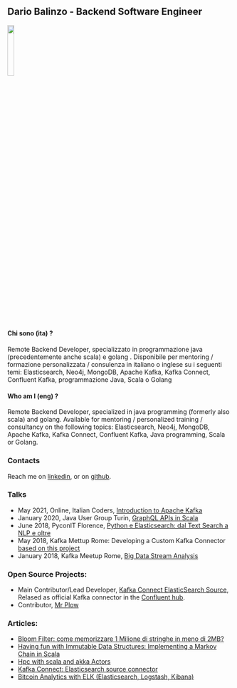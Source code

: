 ## Dario Balinzo - Backend Software Engineer

<img src="https://user-images.githubusercontent.com/7256185/153705009-616e6e89-e7fb-42e3-9e65-a75341e6acd7.png" width=17% height=17%>

#### Chi sono (ita) ?
Remote Backend Developer, specializzato in programmazione java (precedentemente anche  scala) e golang . Disponibile per mentoring / formazione personalizzata / consulenza in italiano o inglese su i seguenti temi: Elasticsearch, Neo4j, MongoDB, Apache Kafka, Kafka Connect, Confluent Kafka, programmazione Java, Scala o Golang

#### Who am I (eng) ?
Remote Backend Developer, specialized in java programming (formerly also scala) and golang. Available for mentoring / personalized training / consultancy on the following topics: Elasticsearch, Neo4j, MongoDB, Apache Kafka, Kafka Connect, Confluent Kafka, Java programming, Scala or Golang.


### Contacts

Reach me on [linkedin](https://www.linkedin.com/in/dario-balinzo/), 
or on [github](https://github.com/DarioBalinzo).

### Talks
- May 2021, Online, Italian Coders, [Introduction to Apache Kafka](https://www.youtube.com/watch?v=Qpqdu378r0s)
- January 2020, Java User Group Turin, [GraphQL APIs in Scala](https://jugtorino.org/2020/01/29/meeting-gennaio-2020.html) 
- June 2018, PyconIT Florence, [Python e Elasticsearch: dal Text Search a NLP e oltre](https://www.youtube.com/watch?v=t39lnVSROpQ)
- May 2018, Kafka Mettup Rome: Developing a Custom Kafka Connector [based on this project](https://dariobalinzo.medium.com/kafka-connect-elasticsearch-source-connector-1a8c16a0e8eb)
- January 2018, Kafka Meetup Rome, [Big Data Stream Analysis](https://www.slideshare.net/Codemotion/stefano-pampaloni-big-data-streaming-analysis-without-code)

### Open Source Projects:

- Main Contributor/Lead Developer, [Kafka Connect ElasticSearch Source](https://github.com/DarioBalinzo/kafka-connect-elasticsearch-source), Relased as official Kafka connector in the [Confluent hub](https://www.confluent.io/hub/dariobalinzo/kafka-connect-elasticsearch-source).
- Contributor, [Mr Plow](https://github.com/Ringloop/mr-plow)

### Articles:
- [Bloom Filter: come memorizzare 1 Milione di stringhe in meno di 2MB?
](https://dariobalinzo.medium.com/bloom-filter-come-memorizzare-1-milione-di-stringhe-in-meno-di-2mb-c5116e5303c5)
- [Having fun with Immutable Data Structures: Implementing a Markov Chain in Scala](https://dariobalinzo.medium.com/having-fun-with-immutable-data-structures-implementing-a-markov-chain-in-scala-165a111e19f5)
- [Hpc with scala and akka Actors](https://dariobalinzo.medium.com/hpc-with-scala-and-akka-actors-38e43aa87634)
- [Kafka Connect: Elasticsearch source connector](https://dariobalinzo.medium.com/kafka-connect-elasticsearch-source-connector-1a8c16a0e8eb)
- [Bitcoin Analytics with ELK (Elasticsearch, Logstash, Kibana)](https://medium.com/bitcoin-analytics-with-elk-elasticsearch-logstash/bitcoin-analytics-with-elk-elasticsearch-logstash-kibana-f67db8d9654c)
